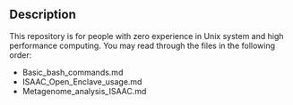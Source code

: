 ## Description

This repository is for people with zero experience in Unix system and high performance computing. You may read through the files in the following order: 

- Basic_bash_commands.md
- ISAAC_Open_Enclave_usage.md
- Metagenome_analysis_ISAAC.md



